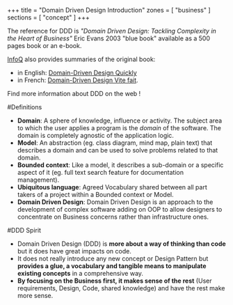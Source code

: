 +++
title       = "Domain Driven Design Introduction"
zones     = [ "business" ]
sections  = [ "concept" ]
+++

The reference for DDD is *"Domain Driven Design: Tackling Complexity in the Heart of Business"* Eric Evans 2003 
"blue book" available as a 500 pages book or an e-book. 

<div class="callout callout-info">
<a href="http://www.infoq.com">InfoQ</a> also provides summaries of the original book:

<ul>
  <li>in English: <a href="http://www.infoq.com/minibooks/domain-driven-design-quickly">Domain-Driven Design Quickly</a></li>
  <li>in French: <a href="http://blog.infosaurus.fr/public/docs/DDDViteFait.pdf">Domain-Driven Design Vite fait</a>.</li>
</ul>
</div>

Find more information about DDD on the web ! 

#Definitions

- **Domain**: A sphere of knowledge, influence or activity. The subject area to which the user applies a program is the 
*domain* of the software. The domain is completely agnostic of the application logic.
- **Model**: An abstraction (eg. class diagram, mind map, plain text) that describes a domain and can be used to solve 
problems related to that domain.
- **Bounded context**: Like a model, it describes a sub-domain or a specific aspect of it (eg. full text search feature 
for documentation management).
- **Ubiquitous language**:  Agreed Vocabulary shared between all part takers of a project within a Bounded context or Model.
- **Domain Driven Design**: Domain Driven Design is an approach to the development of complex software adding on OOP to 
allow designers to concentrate on Business concerns rather than infrastructure ones.

#DDD Spirit

- Domain Driven Design (DDD) is **more about a way of thinking than code** but it does have great impacts on code.
- It does not really introduce any new concept or Design Pattern but **provides a glue, a vocabulary and tangible means 
to manipulate existing concepts** in a comprehensive way.
- **By focusing on the Business first, it makes sense of the rest** (User requirements, Design, Code, shared knowledge) 
and have the rest make more sense.



